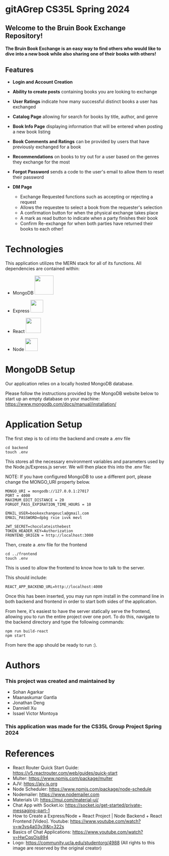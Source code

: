 # gitAGrep CS35L Spring 2024

## **Welcome to the Bruin Book Exchange Repository!**
#### The Bruin Book Exchange is an easy way to find others who would like to dive into a new book while also sharing one of their books with others!

## Features
- **Login and Account Creation**

- **Ability to create posts** containing books you are looking to exchange

- **User Ratings** indicate how many successful distinct books a user has exchanged

- **Catalog Page** allowing for search for books by title, author, and genre

- **Book Info Page** displaying information that will be entered when posting a new book listing

- **Book Comments and Ratings** can be provided by users that have previously exchanged for a book

- **Recommendations** on books to try out for a user based on the genres they exchange for the most

- **Forgot Password** sends a code to the user's email to allow them to reset their password

- **DM Page**
    - Exchange Requested functions such as accepting or rejecting a request
    - Allows the requestee to select a book from the requester's selection
    - A confirmation button for when the physical exchange takes place
    - A mark as read button to indicate when a party finishes their book
    - Confirm Re-exchange for when both parties have returned their books to each other!

# Technologies
This application utilizes the MERN stack for all of its functions. All dependencies are contained within:

- MongoDB <img src = https://1000logos.net/wp-content/uploads/2020/08/MongoDB-Emblem.jpg width = 60 px>

- Express <img src = https://ajeetchaulagain.com/static/7cb4af597964b0911fe71cb2f8148d64/87351/express-js.png width = 40px>
- React <img src = https://www.pngitem.com/pimgs/m/664-6644509_icon-react-js-logo-hd-png-download.png width = 48px>
- Node <img src = https://cdn1.iconfinder.com/data/icons/programing-development-8/24/node_js_logo-1024.png width= 40px>


# MongoDB Setup

Our application relies on a locally hosted MongoDB database.

Please follow the instructions provided by the MongoDB website below to start up an empty database on your machine:
https://www.mongodb.com/docs/manual/installation/

# Application Setup

The first step is to cd into the backend and create a .env file
```
cd backend
touch .env
```
This stores all the necessary environment variables and parameters used by the Node.js/Express.js server.
We will then place this into the .env file:

NOTE: If you have configured MongoDB to use a different port, please change the MONGO_URI property
below.

```
MONGO_URI = mongodb://127.0.0.1:27017
PORT = 4000
MAXIMUM_EDIT_DISTANCE = 20
FORGOT_PASS_EXPIRATION_TIME_HOURS = 10

EMAIL_USER=bookexchangeucla@gmail.com
EMAIL_PASSWORD=dpbg rxie ivvk mevl

JWT_SECRET=chocolateisthebest
TOKEN_HEADER_KEY=Authorization
FRONTEND_ORIGIN = http://localhost:3000
```

Then, create a .env file for the frontend
```
cd ../frontend
touch .env
```

This is used to allow the frontend to know how to talk to the server.

This should include:
```
REACT_APP_BACKEND_URL=http://localhost:4000
```

Once this has been inserted, you may run npm install in the command line in both backend and frontend in order to start both sides of the application.

From here, it's easiest to have the server statically serve the frontend, allowing you to run the entire project
over one port. To do this, navigate to the backend directory and type the following commands:
```
npm run build-react
npm start
```

From here the app should be ready to run :).


# Authors
### This project was created and maintained by 
- Sohan Agarkar 
- Maanaskumar Gantla 
- Jonathan Deng 
- Danniell Xu
- Issael Victor Montoya

### This application was made for the CS35L Group Project Spring 2024

# References

- React Router Quick Start Guide: https://v5.reactrouter.com/web/guides/quick-start
- Multer: https://www.npmjs.com/package/multer
- AJV: https://ajv.js.org
- Node Scheduler: https://www.npmjs.com/package/node-schedule
- Nodemailer: https://www.nodemailer.com
- Materials UI: https://mui.com/material-ui/
- Chat App with Socket.io: https://socket.io/get-started/private-messaging-part-1
- How to Create a Express/Node + React Project | Node Backend + React Frontend [Video]. Youtube: https://www.youtube.com/watch?v=w3vs4a03y3I&t=322s
- Basics of Chat Applications: https://www.youtube.com/watch?v=HwCqsOis894
- Logo: https://community.ucla.edu/studentorg/4988 (All rights to this image are reserved by the original creator)
